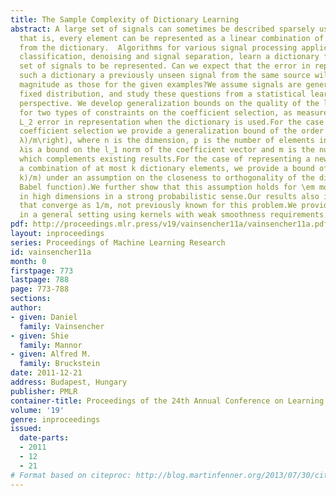 ```yaml
---
title: The Sample Complexity of Dictionary Learning
abstract: A large set of signals can sometimes be described sparsely using a dictionary,
  that is, every element can be represented as a linear combination of few elements
  from the dictionary.  Algorithms for various signal processing applications, including
  classification, denoising and signal separation, learn a dictionary from a given
  set of signals to be represented. Can we expect that the error in representing by
  such a dictionary a previously unseen signal from the same source will be of similar
  magnitude as those for the given examples?We assume signals are generated from a
  fixed distribution, and study these questions from a statistical learning theory
  perspective. We develop generalization bounds on the quality of the learned dictionary
  for two types of constraints on the coefficient selection, as measured by the expected
  L_2 error in representation when the dictionary is used.For the case of l_1 regularized
  coefficient selection we provide a generalization bound of the order of O\left(\sqrtnp\ln(m
  λ)/m\right), where n is the dimension, p is the number of elements in the dictionary,
  λis a bound on the l_1 norm of the coefficient vector and m is the number of samples,
  which complements existing results.For the case of representing a new signal as
  a combination of at most k dictionary elements, we provide a bound ofthe order O(\sqrtnp\ln(m
  k)/m) under an assumption on the closeness to orthogonality of the dictionary (low
  Babel function).We further show that this assumption holds for \em most dictionaries
  in high dimensions in a strong probabilistic sense.Our results also include bounds
  that converge as 1/m, not previously known for this problem.We provide similar results
  in a general setting using kernels with weak smoothness requirements.
pdf: http://proceedings.mlr.press/v19/vainsencher11a/vainsencher11a.pdf
layout: inproceedings
series: Proceedings of Machine Learning Research
id: vainsencher11a
month: 0
firstpage: 773
lastpage: 788
page: 773-788
sections: 
author:
- given: Daniel
  family: Vainsencher
- given: Shie
  family: Mannor
- given: Alfred M.
  family: Bruckstein
date: 2011-12-21
address: Budapest, Hungary
publisher: PMLR
container-title: Proceedings of the 24th Annual Conference on Learning Theory
volume: '19'
genre: inproceedings
issued:
  date-parts:
  - 2011
  - 12
  - 21
# Format based on citeproc: http://blog.martinfenner.org/2013/07/30/citeproc-yaml-for-bibliographies/
---
```

